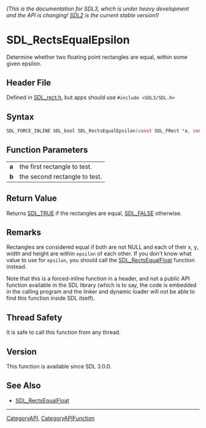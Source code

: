 ###### (This is the documentation for SDL3, which is under heavy development and the API is changing! [SDL2](https://wiki.libsdl.org/SDL2/) is the current stable version!)
# SDL_RectsEqualEpsilon

Determine whether two floating point rectangles are equal, within some given epsilon.

## Header File

Defined in [SDL_rect.h](https://github.com/libsdl-org/SDL/blob/main/include/SDL3/SDL_rect.h), but apps should use `#include <SDL3/SDL.h>`

## Syntax

```c
SDL_FORCE_INLINE SDL_bool SDL_RectsEqualEpsilon(const SDL_FRect *a, const SDL_FRect *b, const float epsilon);
```

## Function Parameters

|           |                               |
| --------- | ----------------------------- |
| **a**     | the first rectangle to test.  |
| **b**     | the second rectangle to test. |

## Return Value

Returns [SDL_TRUE](SDL_TRUE) if the rectangles are equal,
[SDL_FALSE](SDL_FALSE) otherwise.

## Remarks

Rectangles are considered equal if both are not NULL and each of their x,
y, width and height are within `epsilon` of each other. If you don't know
what value to use for `epsilon`, you should call the
[SDL_RectsEqualFloat](SDL_RectsEqualFloat) function instead.

Note that this is a forced-inline function in a header, and not a public
API function available in the SDL library (which is to say, the code is
embedded in the calling program and the linker and dynamic loader will not
be able to find this function inside SDL itself).

## Thread Safety

It is safe to call this function from any thread.

## Version

This function is available since SDL 3.0.0.

## See Also

* [SDL_RectsEqualFloat](SDL_RectsEqualFloat)

----
[CategoryAPI](CategoryAPI), [CategoryAPIFunction](CategoryAPIFunction)

